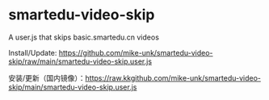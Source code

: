 # smartedu-video-skip
A user.js that skips basic.smartedu.cn videos

Install/Update: <https://github.com/mike-unk/smartedu-video-skip/raw/main/smartedu-video-skip.user.js>

安装/更新（国内镜像）：<https://raw.kkgithub.com/mike-unk/smartedu-video-skip/main/smartedu-video-skip.user.js>
